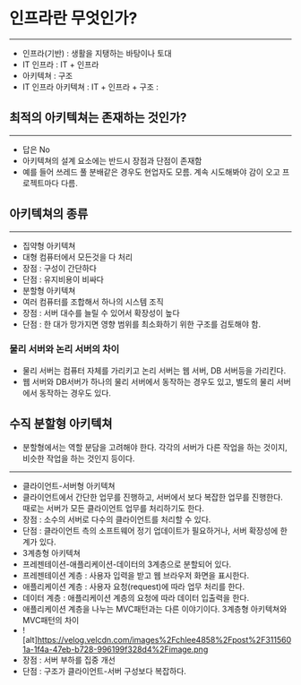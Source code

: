 # 인프라란 무엇인가?
---
- 인프라(기반) : 생활을 지탱하는 바탕이나 토대
- IT 인프라 : IT + 인프라
- 아키텍쳐 : 구조
- IT 인프라 아키텍쳐 : IT + 인프라 + 구조 : 

## 최적의 아키텍쳐는 존재하는 것인가?
---
- 답은 No
 - 아키텍쳐의 설계 요소에는 반드시 장점과 단점이 존재함
 - 예를 들어 쓰레드 풀 분배같은 경우도 현업자도 모름. 계속 시도해봐야 감이 오고 프로젝트마다 다름.

## 아키텍쳐의 종류
---
- 집약형 아키텍쳐
 - 대형 컴퓨터에서 모든것을 다 처리
 - 장점 : 구성이 간단하다
 - 단점 : 유지비용이 비싸다
- 분할형 아키텍쳐
 - 여러 컴퓨터를 조합해서 하나의 시스템 조직
 - 장점 : 서버 대수를 늘릴 수 있어서 확장성이 높다
 - 단점 : 한 대가 망가지면 영향 범위를 최소화하기 위한 구조를 검토해야 함.

### 물리 서버와 논리 서버의 차이
- 물리 서버는 컴퓨터 자체를 가리키고 논리 서버는 웹 서버, DB 서버등을 가리킨다.
- 웹 서버와 DB서버가 하나의 물리 서버에서 동작하는 경우도 있고, 별도의 물리 서버에서 동작하는 경우도 있다.

## 수직 분할형 아키텍쳐
- 분할형에서는 역할 분담을 고려해야 한다. 각각의 서버가 다른 작업을 하는 것이지, 비슷한 작업을 하는 것인지 등이다.
---
- 클라이언트-서버형 아키텍쳐
 - 클라이언트에서 간단한 업무를 진행하고, 서버에서 보다 복잡한 업무를 진행한다. 때로는 서버가 모든 클라이언트 업무를 처리하기도 한다.
 - 장점 : 소수의 서버로 다수의 클라이언트를 처리할 수 있다.
 - 단점 : 클라이언트 측의 소프트웨어 정기 업데이트가 필요하거나, 서버 확장성에 한계가 있다.
- 3계층형 아키텍쳐
 - 프레젠테이션-애플리케이션-데이터의 3계층으로 분할되어 있다.
 - 프레젠테이션 계층 : 사용자 입력을 받고 웹 브라우저 화면을 표시한다.
 - 애플리케이션 계층 : 사용자 요청(request)에 따라 업무 처리를 한다.
 - 데이터 계층 : 애플리케이션 계층의 요청에 따라 데이터 입출력을 한다.
 - 애플리케이션 계층을 나누는 MVC패턴과는 다른 이야기이다. 3계층형 아키텍쳐와 MVC패턴의 차이
 - ![alt]https://velog.velcdn.com/images%2Fchlee4858%2Fpost%2F3115601a-1f4a-47eb-b728-996199f328d4%2Fimage.png 
 - 장점 : 서버 부하를 집중 개선
 - 단점 : 구조가 클라이언트-서버 구성보다 복잡하다. 
